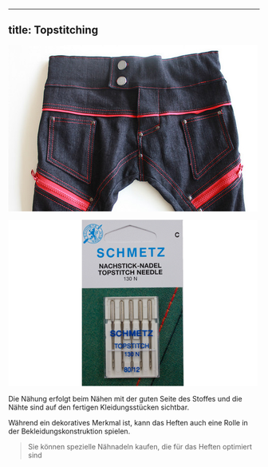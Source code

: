 ***

## title: Topstitching

![Ich habe für meinen Gottessohn Akki in einem kontrastierten, roten Faden auf diesen Jeans viel Stich verwendet](topstitching.jpg)

![Sticknadeln aus Schmetz](topstitch-needles.jpg)

Die Nähung erfolgt beim Nähen mit der guten Seite des Stoffes und die Nähte sind auf den fertigen Kleidungsstücken sichtbar.

Während ein dekoratives Merkmal ist, kann das Heften auch eine Rolle in der Bekleidungskonstruktion spielen.

> Sie können spezielle Nähnadeln kaufen, die für das Heften optimiert sind
